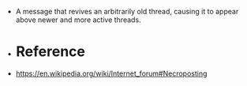 - A message that revives an arbitrarily old thread, causing it to appear above newer and more active threads.
- # Reference
- https://en.wikipedia.org/wiki/Internet_forum#Necroposting